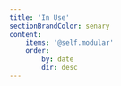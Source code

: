 ```yaml
---
title: 'In Use'
sectionBrandColor: senary
content:
    items: '@self.modular'
    order:
        by: date
        dir: desc
---
```



